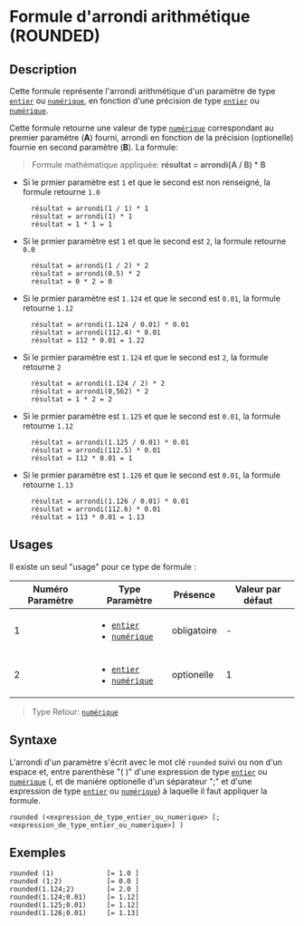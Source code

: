 # Formule d'arrondi arithmétique (ROUNDED)

## Description

Cette formule représente l'arrondi arithmétique d'un paramètre de type  [`entier`][valeur-de-retour] ou [`numérique`][valeur-de-retour], en fonction d'une précision de type [`entier`][valeur-de-retour] ou [`numérique`][valeur-de-retour].

Cette formule retourne une valeur de type [`numérique`][valeur-de-retour] correspondant au premier paramètre (__A__) fourni, arrondi en fonction de la précision (optionelle) fournie en second paramètre (__B__). La formule:

> Formule mathématique appliquée: __résultat = arrondi(A / B) * B__

- Si le prmier paramètre est `1` et que le second est non renseigné, la formule retourne `1.0`

        résultat = arrondi(1 / 1) * 1
        résultat = arrondi(1) * 1
        résultat = 1 * 1 = 1

- Si le prmier paramètre est `1` et que le second est `2`, la formule retourne `0.0`

        résultat = arrondi(1 / 2) * 2
        résultat = arrondi(0.5) * 2
        résultat = 0 * 2 = 0

- Si le prmier paramètre est `1.124` et que le second est `0.01`, la formule retourne `1.12`

        résultat = arrondi(1.124 / 0.01) * 0.01
        résultat = arrondi(112.4) * 0.01
        résultat = 112 * 0.01 = 1.22

- Si le prmier paramètre est `1.124` et que le second est `2`, la formule retourne `2`

        résultat = arrondi(1.124 / 2) * 2
        résultat = arrondi(0,562) * 2
        résultat = 1 * 2 = 2

- Si le prmier paramètre est `1.125` et que le second est `0.01`, la formule retourne `1.12`

        résultat = arrondi(1.125 / 0.01) * 0.01
        résultat = arrondi(112.5) * 0.01
        résultat = 112 * 0.01 = 1

- Si le prmier paramètre est `1.126` et que le second est `0.01`, la formule retourne `1.13`

        résultat = arrondi(1.126 / 0.01) * 0.01
        résultat = arrondi(112.6) * 0.01
        résultat = 113 * 0.01 = 1.13

## Usages

Il existe un seul "usage" pour ce type de formule :

|Numéro Paramètre|Type Paramètre|Présence|Valeur par défaut|
|--------------|--------------|--------------|--------------|
|1|<ul><li>[`entier`][valeur-de-retour]</li><li>[`numérique`][valeur-de-retour]</li></ul>|obligatoire|-|
|2|<ul><li>[`entier`][valeur-de-retour]</li><li>[`numérique`][valeur-de-retour]</li></ul>|optionelle|1|

> Type Retour: [`numérique`][valeur-de-retour]

## Syntaxe

L'arrondi d'un paramètre s'écrit avec le mot clé `rounded` suivi ou non d'un espace et, entre parenthèse "( )" d'une expression de type [`entier`][valeur-de-retour] ou [`numérique`][valeur-de-retour] (, et de manière optionelle d'un séparateur ";" et d'une expression de type [`entier`][valeur-de-retour] ou [`numérique`][valeur-de-retour]) à laquelle il faut appliquer la formule.

    rounded (<expression_de_type_entier_ou_numerique> [;<expression_de_type_entier_ou_numerique>] )

## Exemples

    rounded (1)             [= 1.0 ]
    rounded (1;2)           [= 0.0 ]
    rounded(1.124;2)        [= 2.0 ]
    rounded(1.124;0.01)     [= 1.12]
    rounded(1.125;0.01)     [= 1.12]
    rounded(1.126;0.01)     [= 1.13]

[valeur-de-retour]: ../lexique.md#valeur-de-retour